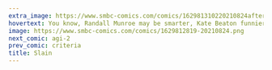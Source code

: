```yaml
---
extra_image: https://www.smbc-comics.com/comics/162981310220210824after.png
hovertext: You know, Randall Munroe may be smarter, Kate Beaton funnier, Allie Brosh more insightful, Ryan North just wayyyy more attractive, and Boulet basically me but taller, better at art, and French, BUT I have the very most Alexander Pope quotes.
image: https://www.smbc-comics.com/comics/1629812819-20210824.png
next_comic: agi-2
prev_comic: criteria
title: Slain
---
```


